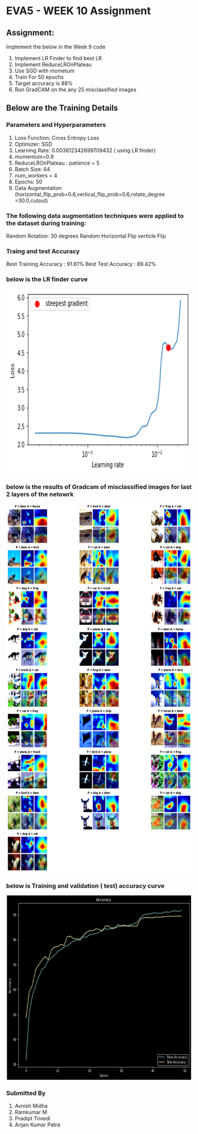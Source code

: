 # EVA5 - WEEK 10 Assignment #

## Assignment: ##
Implement the below in the Week 9 code 
1. Implement LR Finder to find best LR
2. Implement ReduceLROnPlateau
3. Use SGD with mometum
4. Train For 50 epochs
5. Target accuracy is 88%
6. Run GradCAM on the any 25 misclassified images 

## Below are the Training Details  ##
### Parameters and Hyperparameters ###
1. Loss Function: Cross Entropy Loss 
2. Optimizer: SGD
3. Learning Rate: 0.003612342699709432 ( using LR finder)
4. momentum=0.9
5. ReduceLROnPlateau : patience = 5
6. Batch Size: 64
7. num_workers = 4 
8. Epochs: 50
9. Data Augmentation (horizontal_flip_prob=0.6,vertical_flip_prob=0.6,rotate_degree =30.0,cutout)

### The following data augmentation techniques were applied to the dataset during training: ###
Random Rotation: 30 degrees
Random Horizontal Flip
verticle Flip

### Traing and test Accuracy 
Best Training Accuracy : 91.61%
Best Test Accuracy : 89.42%

### below is the LR finder curve
<p align ="center">
  <img width= 500, height = 500 src="Resources/LR_1.png">			  
</p>

### below is the results of Gradcam of misclassified images for last 2 layers of the netowrk 
<p align ="center">
  <img width= 700, height = 1000 src="Resources/gradcam_1.png">			  
</p>


### below is Training and validation ( test)  accuracy curve
<p align ="center">
  <img width= 500, height = 500 src="Resources/accuracy.png">			  
</p>


### Submitted By  ###
1. Avnish Midha 
2. Ramkumar M 
3. Pradipt Trivedi 
4. Anjan Kumar Patra


